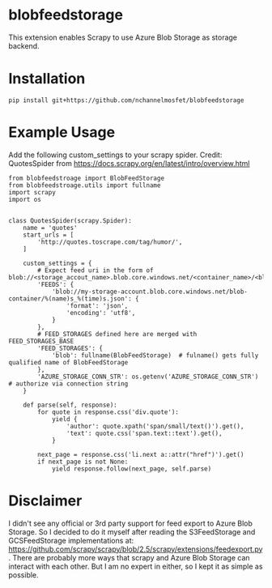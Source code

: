 # blobfeedstorage
This extension enables Scrapy to use Azure Blob Storage as storage backend.

# Installation
```
pip install git+https://github.com/nchannelmosfet/blobfeedstorage
```

# Example Usage
Add the following custom_settings to your scrapy spider. 
Credit: QuotesSpider from https://docs.scrapy.org/en/latest/intro/overview.html
```
from blobfeedstroage import BlobFeedStorage
from blobfeedstroage.utils import fullname
import scrapy
import os


class QuotesSpider(scrapy.Spider):
    name = 'quotes'
    start_urls = [
        'http://quotes.toscrape.com/tag/humor/',
    ]

    custom_settings = {
        # Expect feed uri in the form of blob://<storage_accout_name>.blob.core.windows.net/<container_name>/<blob_name>
        'FEEDS': {
            'blob://my-storage-account.blob.core.windows.net/blob-container/%(name)s_%(time)s.json': {
                'format': 'json',
                'encoding': 'utf8',
            }
        },
        # FEED_STORAGES defined here are merged with FEED_STORAGES_BASE
        'FEED_STORAGES': {
            'blob': fullname(BlobFeedStorage)  # fulname() gets fully qualified name of BlobFeedStorage
        },
        'AZURE_STORAGE_CONN_STR': os.getenv('AZURE_STORAGE_CONN_STR')   # authorize via connection string
    }

    def parse(self, response):
        for quote in response.css('div.quote'):
            yield {
                'author': quote.xpath('span/small/text()').get(),
                'text': quote.css('span.text::text').get(),
            }

        next_page = response.css('li.next a::attr("href")').get()
        if next_page is not None:
            yield response.follow(next_page, self.parse)

```

# Disclaimer
I didn't see any official or 3rd party support for feed export to Azure Blob Storage.
So I decided to do it myself after reading the S3FeedStorage and GCSFeedStorage implementations at: 
https://github.com/scrapy/scrapy/blob/2.5/scrapy/extensions/feedexport.py. 
There are probably more ways that scrapy and Azure Blob Storage can interact with each other. 
But I am no expert in either, so I kept it as simple as possible. 
